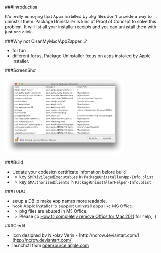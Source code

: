 ###Introduction

It's really annoying that Apps installed by pkg files don't provide a way to uninstall them. Package Uninstaller is kind of Proof of Concept to solve this problem. It will list all your installer receipts and you can uninstall them with just one click.

###Why not CleanMyMac/AppZapper...?

* for fun
* different focus, Package Uninstaller focus on apps installed by Apple Installer.

###ScreenShot

<img src="doc/overview.png">

###Build

* Update your codesign certificate infomation before build
* * key `SMPrivilegedExecutables` in `PackageUninstallerApp-Info.plist`
* * key `SMAuthorizedClients` in `PackageUninstallerHelper-Info.plist`


###TODO

* setup a DB to make App names more readable.
* hook Apple Installer to support uninstall apps like MS Office.
* * pkg files are abused in MS Office.
* * Please go [How to completely remove Office for Mac 2011](http://support.microsoft.com/kb/2398768) for help, :)

###Credit
* Icon designed by Nikolay Verin - [http://ncrow.deviantart.com/](http://ncrow.deviantart.com/)
* launchctl from [opensource.apple.com](http://www.opensource.apple.com/source/launchd/launchd-442.26.2/)